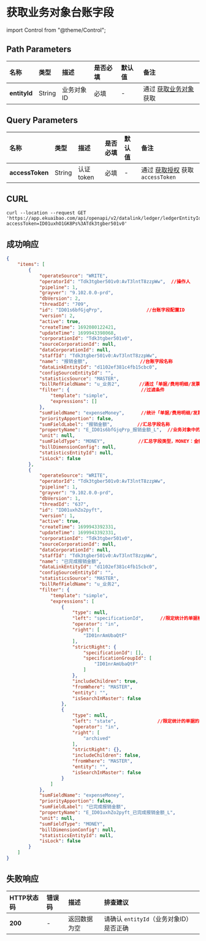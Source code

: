 # 获取业务对象台账字段

import Control from "@theme/Control";

<Control
method="GET"
url="/api/openapi/v2/datalink/ledger/ledgerEntityId/$`entityId`"
/>

## Path Parameters

| 名称 | 类型 | 描述 | 是否必填 | 默认值 | 备注 |
| :--- | :--- | :--- | :--- |:--- | :--- |
| **entityId** | String | 业务对象ID | 必填 | - | 通过 [获取业务对象](/docs/open-api/datalink/get-entity-list) 获取 |


## Query Parameters

| 名称 | 类型 | 描述 | 是否必填 | 默认值 | 备注 |
| :--- | :--- | :--- | :--- |:--- | :--- |
| **accessToken** | String | 认证token | 必填 | - | 通过 [获取授权](/docs/open-api/getting-started/auth) 获取 `accessToken` |

## CURL
```shell
curl --location --request GET 'https://app.ekuaibao.com/api/openapi/v2/datalink/ledger/ledgerEntityId/$d1102ef381c4fb15cbc0?accessToken=ID01uxhO1GK8Ps%3ATdk3tgber501v0'
```

## 成功响应
```json
{
    "items": [
        {
            "operateSource": "WRITE",
            "operatorId": "Tdk3tgber501v0:AvT3lntT8zzpWw",  //操作人
            "pipeline": 1,
            "grayver": "9.102.0.0-prd",
            "dbVersion": 2,
            "threadId": "709",
            "id": "ID01s6bfGjqPrp",                //台账字段配置ID
            "version": 2,
            "active": true,
            "createTime": 1692080122421,
            "updateTime": 1699943398068,
            "corporationId": "Tdk3tgber501v0",
            "sourceCorporationId": null,
            "dataCorporationId": null,
            "staffId": "Tdk3tgber501v0:AvT3lntT8zzpWw",
            "name": "报销金额",                   //台账字段名称
            "dataLinkEntityId": "d1102ef381c4fb15cbc0",
            "configSourceEntityId": "",
            "statisticsSource": "MASTER",
            "billRefFieldName": "u_业务2",       //通过「单据/费用明细/发票」中的业务对象字段，判断关联「本业务对象」
            "filter": {                          //过滤条件
                "template": "simple",
                "expressions": []
            },
            "sumFieldName": "expenseMoney",      //统计「单据/费用明细/发票」的哪个字段
            "priorityApportion": false,
            "sumFieldLabel": "报销金额",         //汇总字段名称
            "propertyName": "E_ID01s6bfGjqPrp_报销金额_L",  //业务对象中的台账属性字段，用于保存台账汇总值
            "unit": null,
            "sumFieldType": "MONEY",            //汇总字段类型，MONEY：金额
            "billDimensionConfig": null,
            "statisticsEntityId": null,
            "isLock": false
        },
        {
            "operateSource": "WRITE",
            "operatorId": "Tdk3tgber501v0:AvT3lntT8zzpWw",
            "pipeline": 1,
            "grayver": "9.102.0.0-prd",
            "dbVersion": 1,
            "threadId": "637",
            "id": "ID01uxhZo2pyft",
            "version": 1,
            "active": true,
            "createTime": 1699943392331,
            "updateTime": 1699943392331,
            "corporationId": "Tdk3tgber501v0",
            "sourceCorporationId": null,
            "dataCorporationId": null,
            "staffId": "Tdk3tgber501v0:AvT3lntT8zzpWw",
            "name": "已完成报销金额",
            "dataLinkEntityId": "d1102ef381c4fb15cbc0",
            "configSourceEntityId": "",
            "statisticsSource": "MASTER",
            "billRefFieldName": "u_业务2",
            "filter": {
                "template": "simple",
                "expressions": [
                    {
                        "type": null,
                        "left": "specificationId",      //限定统计的单据模板的类型
                        "operator": "in",
                        "right": [
                            "ID01nrAmUbaQtF"
                        ],
                        "strictRight": {
                            "specificationId": [],
                            "specificationGroupId": [
                                "ID01nrAmUbaQtF"
                            ]
                        },
                        "includeChildren": true,
                        "fromWhere": "MASTER",
                        "entity": "",
                        "isSearchInMaster": false
                    },
                    {
                        "type": null,
                        "left": "state",               //限定统计的单据的状态
                        "operator": "in",
                        "right": [
                            "archived"
                        ],
                        "strictRight": {},
                        "includeChildren": false,
                        "fromWhere": "MASTER",
                        "entity": "",
                        "isSearchInMaster": false
                    }
                ]
            },
            "sumFieldName": "expenseMoney",
            "priorityApportion": false,
            "sumFieldLabel": "已完成报销金额",
            "propertyName": "E_ID01uxhZo2pyft_已完成报销金额_L",
            "unit": null,
            "sumFieldType": "MONEY",
            "billDimensionConfig": null,
            "statisticsEntityId": null,
            "isLock": false
        }
    ]
}
```

## 失败响应

| HTTP状态码 | 错误码 | 描述     | 排查建议                       |
|:--------| :--- |:-------|:---------------------------|
| **200** | - | 返回数据为空 | 请确认 `entityId`（业务对象ID）是否正确 |


